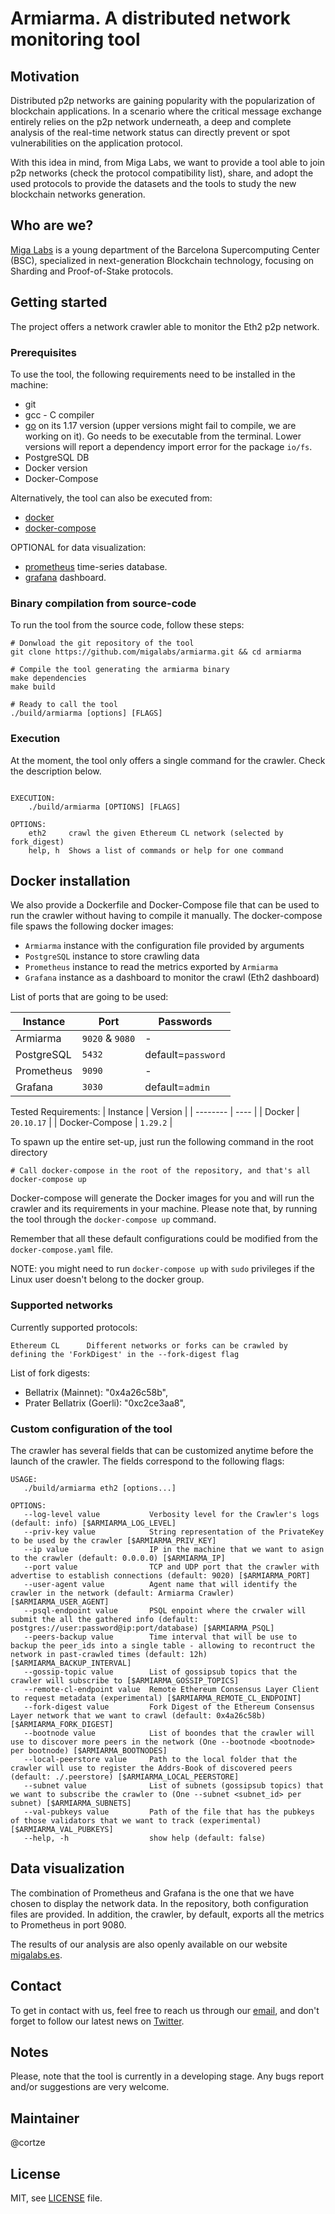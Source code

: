 # Armiarma. A distributed network monitoring tool

## Motivation
Distributed p2p networks are gaining popularity with the popularization of blockchain applications. In a scenario where the critical message exchange entirely relies on the p2p network underneath, a deep and complete analysis of the real-time network status can directly prevent or spot vulnerabilities on the application protocol.

With this idea in mind, from Miga Labs, we want to provide a tool able to join p2p networks (check the protocol compatibility list), share, and adopt the used protocols to provide the datasets and the tools to study the new blockchain networks generation.

## Who are we?
[Miga Labs](http://migalabs.es/) is a young department of the Barcelona Supercomputing Center (BSC), specialized in next-generation Blockchain technology, focusing on Sharding and Proof-of-Stake protocols.


## Getting started
The project offers a network crawler able to monitor the Eth2 p2p network. 

### Prerequisites
To use the tool, the following requirements need to be installed in the machine:
- git
- gcc - C compiler
- [go](https://go.dev/doc/install) on its 1.17 version (upper versions might fail to compile, we are working on it). Go needs to be executable from the terminal. Lower versions will report a dependency import error for the package `io/fs`.
- PostgreSQL DB 
- Docker version
- Docker-Compose 


Alternatively, the tool can also be executed from:
- [docker](https://docs.docker.com/get-docker/)
- [docker-compose](https://docs.docker.com/compose/install/)

OPTIONAL for data visualization:
- [prometheus](https://prometheus.io/docs/prometheus/latest/installation/) time-series database.
- [grafana](https://grafana.com/grafana/download) dashboard.


###  Binary compilation from source-code 
To run the tool from the source code, follow these steps:

```
# Donwload the git repository of the tool
git clone https://github.com/migalabs/armiarma.git && cd armiarma

# Compile the tool generating the armiarma binary
make dependencies
make build

# Ready to call the tool
./build/armiarma [options] [FLAGS]

```

### Execution
At the moment, the tool only offers a single command for the crawler. Check the description below.
```

EXECUTION:
    ./build/armiarma [OPTIONS] [FLAGS]

OPTIONS:
    eth2     crawl the given Ethereum CL network (selected by fork_digest)
    help, h  Shows a list of commands or help for one command
```
## Docker installation
We also provide a Dockerfile and Docker-Compose file that can be used to run the crawler without having to compile it manually. The docker-compose file spaws the following docker images:
- `Armiarma` instance with the configuration file provided by arguments
- `PostgreSQL` instance to store crawling data
- `Prometheus` instance to read the metrics exported by `Armiarma`
- `Grafana` instance as a dashboard to monitor the crawl (Eth2 dashboard)

List of ports that are going to be used:

| Instance | Port | Passwords | 
| -------- | ---- | --------- |
| Armiarma | `9020` & `9080` | - |
| PostgreSQL | `5432` | default=`password` | 
| Prometheus | `9090` | - | 
| Grafana | `3030` | default=`admin` | 

Tested Requirements:
| Instance | Version | 
| -------- | ---- |
| Docker | `20.10.17` |
| Docker-Compose | `1.29.2` |


To spawn up the entire set-up, just run the following command in the root directory

```
# Call docker-compose in the root of the repository, and that's all
docker-compose up 

```
Docker-compose will generate the Docker images for you and will run the crawler and its requirements in your machine. 
Please note that, by running the tool through the `docker-compose up` command.

Remember that all these default configurations could be modified from the `docker-compose.yaml` file. 

NOTE: you might need to run `docker-compose up` with `sudo` privileges if the Linux user doesn't belong to the docker group. 

### Supported networks
Currently supported protocols:
```
Ethereum CL      Different networks or forks can be crawled by defining the 'ForkDigest' in the --fork-digest flag  
```

List of fork digests:
- Bellatrix (Mainnet):       "0x4a26c58b",
- Prater Bellatrix (Goerli): "0xc2ce3aa8",


### Custom configuration of the tool
The crawler has several fields that can be customized anytime before the launch of the crawler. The fields correspond to the following flags:

```
USAGE:
   ./build/armiarma eth2 [options...]

OPTIONS:
   --log-level value           Verbosity level for the Crawler's logs (default: info) [$ARMIARMA_LOG_LEVEL]
   --priv-key value            String representation of the PrivateKey to be used by the crawler [$ARMIARMA_PRIV_KEY]
   --ip value                  IP in the machine that we want to asign to the crawler (default: 0.0.0.0) [$ARMIARMA_IP]
   --port value                TCP and UDP port that the crawler with advertise to establish connections (default: 9020) [$ARMIARMA_PORT]
   --user-agent value          Agent name that will identify the crawler in the network (default: Armiarma Crawler) [$ARMIARMA_USER_AGENT]
   --psql-endpoint value       PSQL enpoint where the crwaler will submit the all the gathered info (default: postgres://user:password@ip:port/database) [$ARMIARMA_PSQL]
   --peers-backup value        Time interval that will be use to backup the peer_ids into a single table - allowing to recontruct the network in past-crawled times (default: 12h) [$ARMIARMA_BACKUP_INTERVAL]
   --gossip-topic value        List of gossipsub topics that the crawler will subscribe to [$ARMIARMA_GOSSIP_TOPICS]
   --remote-cl-endpoint value  Remote Ethereum Consensus Layer Client to request metadata (experimental) [$ARMIARMA_REMOTE_CL_ENDPOINT]
   --fork-digest value         Fork Digest of the Ethereum Consensus Layer network that we want to crawl (default: 0x4a26c58b) [$ARMIARMA_FORK_DIGEST]
   --bootnode value            List of boondes that the crawler will use to discover more peers in the network (One --bootnode <bootnode> per bootnode) [$ARMIARMA_BOOTNODES]
   --local-peerstore value     Path to the local folder that the crawler will use to register the Addrs-Book of discovered peers (default: ./.peerstore) [$ARMIARMA_LOCAL_PEERSTORE]
   --subnet value              List of subnets (gossipsub topics) that we want to subscribe the crawler to (One --subnet <subnet_id> per subnet) [$ARMIARMA_SUBNETS]
   --val-pubkeys value         Path of the file that has the pubkeys of those validators that we want to track (experimental) [$ARMIARMA_VAL_PUBKEYS]
   --help, -h                  show help (default: false)

```

## Data visualization
The combination of Prometheus and Grafana is the one that we have chosen to display the network data. In the repository, both configuration files are provided. In addition, the crawler, by default, exports all the metrics to Prometheus in port 9080. 

The results of our analysis are also openly available on our website [migalabs.es](https://migalabs.es/beaconnodes).

## Contact
To get in contact with us, feel free to reach us through our [email](migalabs@protonmail.com), and don't forget to follow our latest news on [Twitter](https://twitter.com/miga_labs). 

## Notes
Please, note that the tool is currently in a developing stage. Any bugs report and/or suggestions are very welcome.

## Maintainer
@cortze

## License
MIT, see [LICENSE](https://github.com/Cortze/armiarma/blob/master/LICENSE) file.

